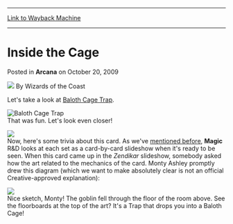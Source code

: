 
---
[Link to Wayback Machine](https://web.archive.org/web/20211201004617/https://magic.wizards.com/en/articles/archive/arcana/inside-cage-2009-10-20)

[_metadata_:author]:- "Wizards of the Coast"
[_metadata_:description]:- "Let's take a look at Baloth Cage Trap.That was fun. Let's look even closer!Now, here's some trivia about this card. As we've mentioned before, Magic R&D looks at each set as a card-by-card slideshow when it's ready to be seen. When this card came up in the Zendikar slideshow, somebody asked how the art related to the mechanics of the card. Monty Ashley promptly drew this"
[_metadata_:generator]:- "Drupal 7 (http://drupal.org)"
[_metadata_:node]:- "654466"
[_metadata_:publish_date]:- "2009-10-20"
[_metadata_:source]:- "div-main-content"
[_metadata_:title]:- "Inside the Cage"
[_metadata_:wayback_capture_timestamp]:- "2021-12-01 00:46:17"
[_metadata_:wayback_raw_url]:- "https://web.archive.org/web/20211201004617id_/https://magic.wizards.com/en/articles/archive/arcana/inside-cage-2009-10-20"
[_metadata_:wayback_url]:- "https://magic.wizards.com/en/articles/archive/arcana/inside-cage-2009-10-20"
---


Inside the Cage
===============



 Posted in **Arcana**
 on October 20, 2009 






![](https://media.magic.wizards.com/styles/auth_small/public/images/person/wizards_author.jpg)
By Wizards of the Coast











Let's take a look at [Baloth Cage Trap](https://gatherer.wizards.com/Pages/Card/Details.aspx?name=Baloth+Cage+Trap).

![Baloth Cage Trap](http://gatherer.wizards.com/Handlers/Image.ashx?type=card&name=Baloth+Cage+Trap)  
That was fun. Let's look even closer!

![](https://media.magic.wizards.com/image_legacy_migration/mtg/images/daily/arcana/302_balothcagetrap.jpg)  
Now, here's some trivia about this card. As we've [mentioned before](/en/articles/archive/alara-reborn-slideshow-2008-11-05), **Magic** R&D looks at each set as a card-by-card slideshow when it's ready to be seen. When this card came up in the *Zendikar* slideshow, somebody asked how the art related to the mechanics of the card. Monty Ashley promptly drew this diagram (which we want to make absolutely clear is not an official Creative-approved explanation):

![](https://media.magic.wizards.com/image_legacy_migration/mtg/images/daily/arcana/302_diagram.jpg)  
Nice sketch, Monty! The goblin fell through the floor of the room above. See the floorboards at the top of the art? It's a Trap that drops you into a Baloth Cage!







